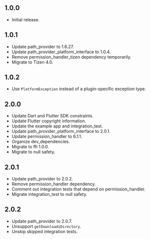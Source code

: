 ## 1.0.0

* Initial release.

## 1.0.1

* Update path_provider to 1.6.27.
* Update path_provider_platform_interface to 1.0.4.
* Remove permission_handler_tizen dependency temporarily.
* Migrate to Tizen 4.0.

## 1.0.2

* Use `PlatformException` instead of a plugin-specific exception type.

## 2.0.0

* Update Dart and Flutter SDK constraints.
* Update Flutter copyright information.
* Update the example app and integration_test.
* Update path_provider_platform_interface to 2.0.1.
* Update permission_handler to 6.1.1.
* Organize dev_dependencies.
* Migrate to ffi 1.0.0.
* Migrate to null safety.

## 2.0.1

* Update path_provider to 2.0.2.
* Remove permission_handler dependency.
* Comment out integration tests that depend on permission_handler.
* Migrate integration_test to null safety.

## 2.0.2

* Update path_provider to 2.0.7.
* Unsupport `getDownloadsDirectory`.
* Unskip skipped integration tests.
